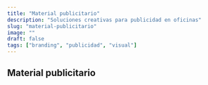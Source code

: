 ```yaml
---
title: "Material publicitario"
description: "Soluciones creativas para publicidad en oficinas"
slug: "material-publicitario"
image: ""
draft: false
tags: ["branding", "publicidad", "visual"]
---
```


## Material publicitario